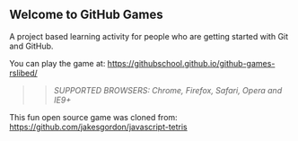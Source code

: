 ## Welcome to GitHub Games

A project based learning activity for people who are getting started with Git and GitHub.

You can play the game at: https://githubschool.github.io/github-games-rslibed/

>> _*SUPPORTED BROWSERS*: Chrome, Firefox, Safari, Opera and IE9+_

This fun open source game was cloned from: https://github.com/jakesgordon/javascript-tetris
